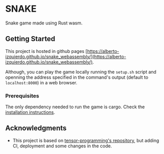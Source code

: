 # SNAKE

Snake game made using Rust wasm.

## Getting Started

This project is hosted in github pages [https://alberto-izquierdo.github.io/snake_webassembly/](https://alberto-izquierdo.github.io/snake_webassembly/).

Although, you can play the game locally running the `setup.sh` script and openning the address specified in the command's output (default to `localhost:8000`) in a web browser.

### Prerequisites

The only dependency needed to run the game is cargo. Check the [installation instructions](https://doc.rust-lang.org/cargo/getting-started/installation.html).


## Acknowledgments

* This project is based on [tensor-programming's repository](https://github.com/tensor-programming/rust_wasm_bindgen_intro), but adding CI, deployment and some changes in the code.
